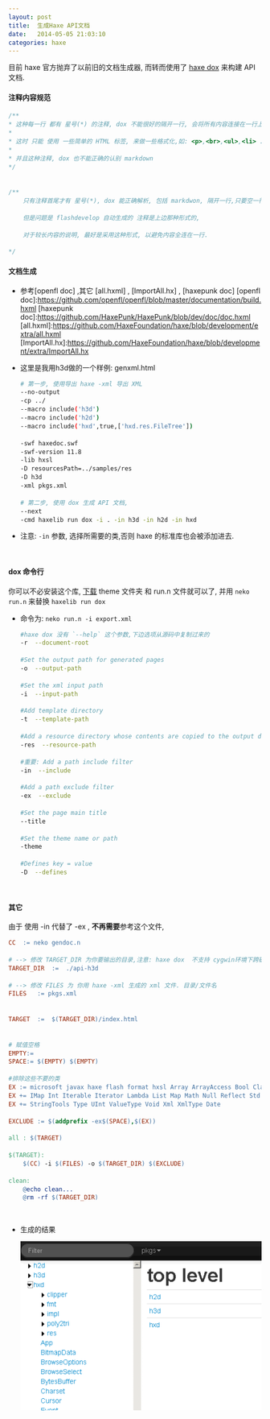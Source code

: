 ```yaml
---
layout: post
title:  生成Haxe API文档
date:   2014-05-05 21:03:10
categories: haxe
---
```


目前 haxe 官方抛弃了以前旧的文档生成器, 而转而使用了 [haxe dox](https://github.com/dpeek/dox) 来构建 API 文档.


<!-- more -->

#### 注释内容规范

```c
/**
* 这种每一行 都有 星号(*) 的注释, dox 不能很好的隔开一行, 会将所有内容连接在一行上
*
* 这时 只能 使用 一些简单的 HTML 标签, 来做一些格式化,如: <p>,<br>,<ul>,<li> ...
*
* 并且这种注释, dox 也不能正确的认别 markdown
*/


/**
	只有注释首尾才有 星号(*), dox 能正确解析, 包括 markdwon, 隔开一行,只要空一行就行了. 

	但是问题是 flashdevelop 自动生成的 注释是上边那种形式的, 

	对于较长内容的说明, 最好是采用这种形式, 以避免内容全连在一行.

*/
```


#### 文档生成


 * 参考[openfl doc] ,其它 [all.hxml] , [ImportAll.hx] , [haxepunk doc]
[openfl doc]:https://github.com/openfl/openfl/blob/master/documentation/build.hxml
[haxepunk doc]:https://github.com/HaxePunk/HaxePunk/blob/dev/doc/doc.hxml
[all.hxml]:https://github.com/HaxeFoundation/haxe/blob/development/extra/all.hxml
[ImportAll.hx]:https://github.com/HaxeFoundation/haxe/blob/development/extra/ImportAll.hx

 * 这里是我用h3d做的一个样例: genxml.html

	```bash
	# 第一步, 使用导出 haxe -xml 导出 XML
	--no-output
	-cp ../
	--macro include('h3d')
	--macro include('h2d')
	--macro include('hxd',true,['hxd.res.FileTree'])

	-swf haxedoc.swf
	-swf-version 11.8
	-lib hxsl
	-D resourcesPath=../samples/res
	-D h3d
	-xml pkgs.xml

	# 第二步, 使用 dox 生成 API 文档, 
	--next
	-cmd haxelib run dox -i . -in h3d -in h2d -in hxd
	```
 * 注意:  `-in` 参数, 选择所需要的类,否则 haxe 的标准库也会被添加进去.



<br />



#### dox 命令行

你可以不必安装这个库, [下载](https://github.com/dpeek/dox) theme 文件夹 和 run.n 文件就可以了, 并用 `neko run.n` 来替换 `haxelib run dox`

 * 命令为: `neko run.n -i export.xml`

	```bash
	#haxe dox 没有 `--help` 这个参数,下边选项从源码中复制过来的
	-r  --document-root

	#Set the output path for generated pages
	-o  --output-path
		
	#Set the xml input path
	-i  --input-path

	#Add template directory
	-t  --template-path

	#Add a resource directory whose contents are copied to the output directory
	-res  --resource-path

	#重要: Add a path include filter 
	-in  --include

	#Add a path exclude filter
	-ex  --exclude

	#Set the page main title
	--title

	#Set the theme name or path
	-theme

	#Defines key = value
	-D  --defines
	```

<br />



#### 其它

由于 使用 -in 代替了 -ex , **不再需要**参考这个文件, 

```makefile
CC	:= neko gendoc.n

# --> 修改 TARGET_DIR 为你要输出的目录,注意: haxe dox  不支持 cygwin环境下跨磁盘的的目录
TARGET_DIR	:=	./api-h3d

# --> 修改 FILES 为 你用 haxe -xml 生成的 xml 文件. 目录/文件名
FILES	:= pkgs.xml


TARGET	:=	$(TARGET_DIR)/index.html


# 赋值空格
EMPTY:=
SPACE:= $(EMPTY) $(EMPTY)

#排除这些不要的类
EX := microsoft javax haxe flash format hxsl Array ArrayAccess Bool Class Dynamic EReg Enum EnumValue Float
EX += IMap Int Iterable Iterator Lambda List Map Math Null Reflect Std String StringBuf
EX += StringTools Type UInt ValueType Void Xml XmlType Date

EXCLUDE := $(addprefix -ex$(SPACE),$(EX))

all : $(TARGET)
	
$(TARGET):
	$(CC) -i $(FILES) -o $(TARGET_DIR) $(EXCLUDE)

clean:
	@echo clean...
	@rm -rf $(TARGET_DIR)

```
<br />

 * 生成的结果

	![结果](/assets/img/gen-haxe-doc-demo.png)